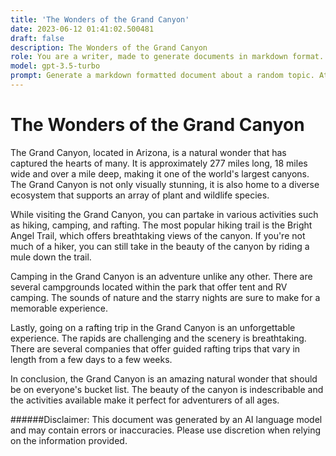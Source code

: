 ```yaml
---
title: 'The Wonders of the Grand Canyon'
date: 2023-06-12 01:41:02.500481
draft: false
description: The Wonders of the Grand Canyon
role: You are a writer, made to generate documents in markdown format. It is very important that all of the documents you generate are in valid markdown format.
model: gpt-3.5-turbo
prompt: Generate a markdown formatted document about a random topic. At the bottom, include a disclaimer explaining that the document was generated by you. The first line of the document should be the title. Make sure that the entire document is in proper markdown format, using a mix of various tags to make the document visually appealing.
---
```


# The Wonders of the Grand Canyon

The Grand Canyon, located in Arizona, is a natural wonder that has captured the hearts of many. It is approximately 277 miles long, 18 miles wide and over a mile deep, making it one of the world's largest canyons. The Grand Canyon is not only visually stunning, it is also home to a diverse ecosystem that supports an array of plant and wildlife species. 

While visiting the Grand Canyon, you can partake in various activities such as hiking, camping, and rafting. The most popular hiking trail is the Bright Angel Trail, which offers breathtaking views of the canyon. If you're not much of a hiker, you can still take in the beauty of the canyon by riding a mule down the trail. 

Camping in the Grand Canyon is an adventure unlike any other. There are several campgrounds located within the park that offer tent and RV camping. The sounds of nature and the starry nights are sure to make for a memorable experience.

Lastly, going on a rafting trip in the Grand Canyon is an unforgettable experience. The rapids are challenging and the scenery is breathtaking. There are several companies that offer guided rafting trips that vary in length from a few days to a few weeks. 

In conclusion, the Grand Canyon is an amazing natural wonder that should be on everyone's bucket list. The beauty of the canyon is indescribable and the activities available make it perfect for adventurers of all ages. 

######Disclaimer: This document was generated by an AI language model and may contain errors or inaccuracies. Please use discretion when relying on the information provided.
